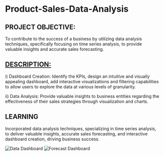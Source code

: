 # Product-Sales-Data-Analysis

## **PROJECT OBJECTIVE:** 

To contribute to the success of a business by utilizing data analysis techniques, specifically focusing on time series analysis, to provide valuable insights and accurate sales forecasting.

##	**<u>DESCRIPTION:</u>**

i)	Dashboard Creation: Identify the KPIs, design an intuitive and visually
appealing dashboard, add interactive visualizations and filtering capabilities to
allow users to explore the data at various levels of granularity.

ii)	Data Analysis: Provide valuable insights to business entities regarding the
effectiveness of their sales strategies through visualization and charts.

## __LEARNING__
Incorporated data analysis techniques, specializing in time series analysis, to deliver valuable insights, accurate sales forecasting, and interactive dashboard creation, driving business success.

![Data Dashboard](https://github.com/Gyan3168/Product-Sales-Data-Analytics/assets/67944423/6fe3e270-0fe1-4df0-8125-c27156a54f6a)
![Forecast Dashboard](https://github.com/Gyan3168/Product-Sales-Data-Analytics/assets/67944423/8d369313-fbae-4a85-a051-493a74e3861b)
